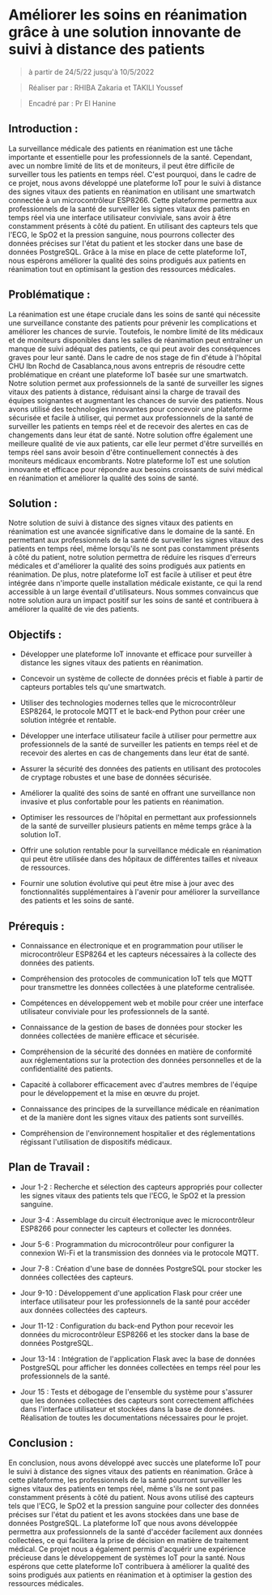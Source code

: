 # **Améliorer les soins en réanimation grâce à une solution innovante de suivi à distance des patients**

> à partir de 24/5/22 jusqu'à 10/5/2022

> Réaliser par : RHIBA Zakaria et TAKILI Youssef

> Encadré par : Pr El Hanine

## Introduction : 

La surveillance médicale des patients en réanimation est une tâche importante et essentielle pour les professionnels de la santé. Cependant, avec un nombre limité de lits et de moniteurs, il peut être difficile de surveiller tous les patients en temps réel. C'est pourquoi, dans le cadre de ce projet, nous avons développé une plateforme IoT pour le suivi à distance des signes vitaux des patients en réanimation en utilisant une smartwatch connectée à un microcontrôleur ESP8266. Cette plateforme permettra aux professionnels de la santé de surveiller les signes vitaux des patients en temps réel via une interface utilisateur conviviale, sans avoir à être constamment présents à côté du patient. En utilisant des capteurs tels que l'ECG, le SpO2 et la pression sanguine, nous pourrons collecter des données précises sur l'état du patient et les stocker dans une base de données PostgreSQL. Grâce à la mise en place de cette plateforme IoT, nous espérons améliorer la qualité des soins prodigués aux patients en réanimation tout en optimisant la gestion des ressources médicales.


## Problématique : 

La réanimation est une étape cruciale dans les soins de santé qui nécessite une surveillance constante des patients pour prévenir les complications et améliorer les chances de survie. Toutefois, le nombre limité de lits médicaux et de moniteurs disponibles dans les salles de réanimation peut entraîner un manque de suivi adéquat des patients, ce qui peut avoir des conséquences graves pour leur santé. Dans le cadre de nos stage de fin d'étude à l'hôpital CHU Ibn Rochd de Casablanca,nous avons entrepris de résoudre cette problématique en créant une plateforme IoT basée sur une smartwatch. Notre solution permet aux professionnels de la santé de surveiller les signes vitaux des patients à distance, réduisant ainsi la charge de travail des équipes soignantes et augmentant les chances de survie des patients. Nous avons utilisé des technologies innovantes pour concevoir une plateforme sécurisée et facile à utiliser, qui permet aux professionnels de la santé de surveiller les patients en temps réel et de recevoir des alertes en cas de changements dans leur état de santé. Notre solution offre également une meilleure qualité de vie aux patients, car elle leur permet d'être surveillés en temps réel sans avoir besoin d'être continuellement connectés à des moniteurs médicaux encombrants. Notre plateforme IoT est une solution innovante et efficace pour répondre aux besoins croissants de suivi médical en réanimation et améliorer la qualité des soins de santé.

## Solution : 

Notre solution de suivi à distance des signes vitaux des patients en réanimation est une avancée significative dans le domaine de la santé. En permettant aux professionnels de la santé de surveiller les signes vitaux des patients en temps réel, même lorsqu'ils ne sont pas constamment présents à côté du patient, notre solution permettra de réduire les risques d'erreurs médicales et d'améliorer la qualité des soins prodigués aux patients en réanimation. De plus, notre plateforme IoT est facile à utiliser et peut être intégrée dans n'importe quelle installation médicale existante, ce qui la rend accessible à un large éventail d'utilisateurs. Nous sommes convaincus que notre solution aura un impact positif sur les soins de santé et contribuera à améliorer la qualité de vie des patients.

## Objectifs : 

- Développer une plateforme IoT innovante et efficace pour surveiller à distance les signes vitaux des patients en réanimation.

- Concevoir un système de collecte de données précis et fiable à partir de capteurs portables tels qu'une smartwatch.

- Utiliser des technologies modernes telles que le microcontrôleur ESP8264, le protocole MQTT et le back-end Python pour créer une solution intégrée et rentable.

- Développer une interface utilisateur facile à utiliser pour permettre aux professionnels de la santé de surveiller les patients en temps réel et de recevoir des alertes en cas de changements dans leur état de santé.

- Assurer la sécurité des données des patients en utilisant des protocoles de cryptage robustes et une base de données sécurisée.
- Améliorer la qualité des soins de santé en offrant une surveillance non invasive et plus confortable pour les patients en réanimation.

- Optimiser les ressources de l'hôpital en permettant aux professionnels de la santé de surveiller plusieurs patients en même temps grâce à la solution IoT.

- Offrir une solution rentable pour la surveillance médicale en réanimation qui peut être utilisée dans des hôpitaux de différentes tailles et niveaux de ressources.

- Fournir une solution évolutive qui peut être mise à jour avec des fonctionnalités supplémentaires à l'avenir pour améliorer la surveillance des patients et les soins de santé.

## Prérequis : 

- Connaissance en électronique et en programmation pour utiliser le microcontrôleur ESP8264 et les capteurs nécessaires à la collecte des données des patients.

- Compréhension des protocoles de communication IoT tels que MQTT pour transmettre les données collectées à une plateforme centralisée.

- Compétences en développement web et mobile pour créer une interface utilisateur conviviale pour les professionnels de la santé.

- Connaissance de la gestion de bases de données pour stocker les données collectées de manière efficace et sécurisée.

- Compréhension de la sécurité des données en matière de conformité aux réglementations sur la protection des données personnelles et de la confidentialité des patients.

- Capacité à collaborer efficacement avec d'autres membres de l'équipe pour le développement et la mise en œuvre du projet.

- Connaissance des principes de la surveillance médicale en réanimation et de la manière dont les signes vitaux des patients sont surveillés.

- Compréhension de l'environnement hospitalier et des réglementations régissant l'utilisation de dispositifs médicaux.

## Plan de Travail : 

- Jour 1-2 : Recherche et sélection des capteurs appropriés pour collecter les signes vitaux des patients tels que l'ECG, le SpO2 et la pression sanguine.

- Jour 3-4 : Assemblage du circuit électronique avec le microcontrôleur ESP8266 pour connecter les capteurs et collecter les données.

- Jour 5-6 : Programmation du microcontrôleur pour configurer la connexion Wi-Fi et la transmission des données via le protocole MQTT.

- Jour 7-8 : Création d'une base de données PostgreSQL pour stocker les données collectées des capteurs.

- Jour 9-10 : Développement d'une application Flask pour créer une interface utilisateur pour les professionnels de la santé pour accéder aux données collectées des capteurs.

- Jour 11-12 : Configuration du back-end Python pour recevoir les données du microcontrôleur ESP8266 et les stocker dans la base de données PostgreSQL.

- Jour 13-14 : Intégration de l'application Flask avec la base de données PostgreSQL pour afficher les données collectées en temps réel pour les professionnels de la santé.

- Jour 15 : Tests et débogage de l'ensemble du système pour s'assurer que les données collectées des capteurs sont correctement affichées dans l'interface utilisateur et stockées dans la base de données. Réalisation de toutes les documentations nécessaires pour le projet.


## Conclusion : 

En conclusion, nous avons développé avec succès une plateforme IoT pour le suivi à distance des signes vitaux des patients en réanimation. Grâce à cette plateforme, les professionnels de la santé pourront surveiller les signes vitaux des patients en temps réel, même s'ils ne sont pas constamment présents à côté du patient. Nous avons utilisé des capteurs tels que l'ECG, le SpO2 et la pression sanguine pour collecter des données précises sur l'état du patient et les avons stockées dans une base de données PostgreSQL. La plateforme IoT que nous avons développée permettra aux professionnels de la santé d'accéder facilement aux données collectées, ce qui facilitera la prise de décision en matière de traitement médical. Ce projet nous a également permis d'acquérir une expérience précieuse dans le développement de systèmes IoT pour la santé. Nous espérons que cette plateforme IoT contribuera à améliorer la qualité des soins prodigués aux patients en réanimation et à optimiser la gestion des ressources médicales.